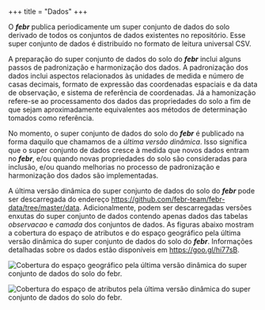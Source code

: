 +++
title = "Dados"
+++

O ___febr___ publica periodicamente um super conjunto de dados do solo derivado de todos os conjuntos de dados 
existentes no repositório. Esse super conjunto de dados é distribuído no formato de leitura universal CSV.

A preparação do super conjunto de dados do solo do ___febr___ inclui alguns passos de padronização e
harmonização dos dados. A padronização dos dados inclui aspectos relacionados às unidades de medida e número de
casas decimais, formato de expressão das coordenadas espaciais e da data de observação, e sistema de referência
de coordenadas. Já a hamonização refere-se ao processamento dos dados das propriedades do solo a fim de que 
sejam aproximadamente equivalentes aos métodos de determinação tomados como referência.

No momento, o super conjunto de dados do solo do ___febr___ é publicado na forma daquilo que chamamos de a
_última versão dinâmica_. Isso significa que o super conjunto de dados cresce à medida que novos dados entram 
no ___febr___, e/ou quando novas propriedades do solo são consideradas para inclusão, e/ou quando melhorias no
processo de padronização e harmonização dos dados são implementadas.

A última versão dinâmica do super conjunto de dados do solo do ___febr___ pode ser descarregada do endereço 
https://github.com/febr-team/febr-data/tree/master/data. Adicionalmente, podem ser descarregadas versões 
enxutas do super conjunto de dados contendo apenas dados das tabelas _observacao_ e _camada_ dos conjuntos de 
dados. As figuras abaixo mostram a cobertura do espaço de atributos e do espaço geográfico pela última versão
dinâmica do super conjunto de dados do solo do ___febr___. Informações detalhadas sobre os dados estão 
disponíveis em https://goo.gl/hi77sB.

![Cobertura do espaço geográfico pela última versão dinâmica do super conjunto de dados do solo do ___febr___.](https://raw.githubusercontent.com/febr-team/febr-data/master/res/febr-observacao.png)

![Cobertura do espaço de atributos pela última versão dinâmica do super conjunto de dados do solo do ___febr___.](https://raw.githubusercontent.com/febr-team/febr-data/master/res/febr-camada.png)
